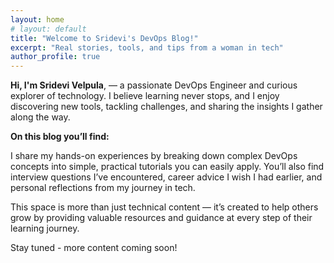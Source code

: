 ```yaml
---
layout: home
# layout: default
title: "Welcome to Sridevi's DevOps Blog!"
excerpt: "Real stories, tools, and tips from a woman in tech"
author_profile: true
---
```


**Hi, I'm Sridevi Velpula**, — a passionate DevOps Engineer and curious explorer of technology. I believe learning never stops, and I enjoy discovering new tools, tackling challenges, and sharing the insights I gather along the way.

**On this blog you’ll find:**

I share my hands-on experiences by breaking down complex DevOps concepts into simple, practical tutorials you can easily apply. You’ll also find interview questions I’ve encountered, career advice I wish I had earlier, and personal reflections from my journey in tech.

This space is more than just technical content — it’s created to help others grow by providing valuable resources and guidance at every step of their learning journey.

Stay tuned - more content coming soon!

